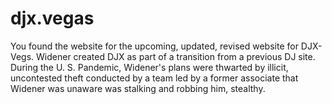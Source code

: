 # djx.vegas
You found the website for the upcoming, updated, revised website for DJX-Vegs. Widener created DJX as part of a transition from a previous DJ site. During the U. S. Pandemic, Widener's plans were thwarted by illicit, uncontested theft conducted by a team led by a former associate that Widener was unaware was stalking and robbing him, stealthy.
